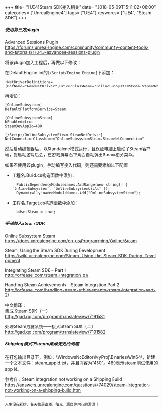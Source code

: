 +++
title= "[UE4]Steam SDK接入相关"
date= "2018-05-09T15:11:02+08:00"
categories= ["UnrealEngine4"]
tags= ["UE4"]
keywords= ["UE4", "Steam SDK"]
+++

##### 使用第三方plugin

Advanced Sessions Plugin  
https://forums.unrealengine.com/community/community-content-tools-and-tutorials/41043-advanced-sessions-plugin

将该plugin加入工程后，再做以下修改：

在DefaultEngine.ini的`[/Script/Engine.Engine]`下添加：

    +NetDriverDefinitions=(DefName="GameNetDriver",DriverClassName="OnlineSubsystemSteam.SteamNetDriver",DriverClassNameFallback="OnlineSubsystemUtils.IpNetDriver")

再增加：
    
    [OnlineSubsystem]
    DefaultPlatformService=Steam
     
    [OnlineSubsystemSteam]
    bEnabled=true
    SteamDevAppId=480

    [/Script/OnlineSubsystemSteam.SteamNetDriver]
    NetConnectionClassName="OnlineSubsystemSteam.SteamNetConnection"
    
然后启动编辑器后，以Standalone模式运行，且保证电脑上启动了Steam客户端，则启动游戏后会，在游戏屏幕右下角会自动弹出Steam相关菜单。

如果不使用该plugin，手动编写接入代码，则还需要添加以下配置：

+ 工程名.Build.cs构造函数中添加：

        PublicDependencyModuleNames.AddRange(new string[] { "OnlineSubsystem", "OnlineSubsystemUtils" });
        DynamicallyLoadedModuleNames.Add("OnlineSubsystemSteam");
  
+ 工程名.Target.cs构造函数中添加：

        bUsesSteam = true;

##### 手动接入steam SDK

Online Subsystem Steam  
https://docs.unrealengine.com/en-us/Programming/Online/Steam

Steam, Using the Steam SDK During Development  
https://wiki.unrealengine.com/Steam,_Using_the_Steam_SDK_During_Development

Integrating Steam SDK – Part 1  
http://orfeasel.com/steam_integration_p1/

Handling Steam Achievements – Steam Integration Part 2  
http://orfeasel.com/handling-steam-achievements-steam-integration-part-2/

中文翻译：  
集成 Steam SDK（一）  
http://gad.qq.com/program/translateview/7191581

处理Steam成就系统——接入Steam SDK（二）  
http://gad.qq.com/program/translateview/7191582

##### Shipping模式下steam集成无效的问题

在打包输出目录下，例如：\WindowsNoEditor\MyProj\Binaries\Win64\，新建一个文本文件：steam_appid.txt，并且内容为“480”。480表示steam测试使用的app id。

参考自：Steam integration not working on a Shipping Build  
https://answers.unrealengine.com/questions/474029/steam-integration-not-working-on-a-shipping-build.html

***
`人生没有彩排，每天都是直播。阳光，源自你内心的澄澈！`
